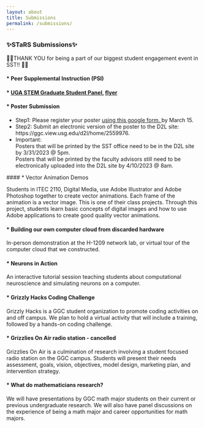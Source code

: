 ```yaml
---
layout: about
title: Submissions
permalink: /submissions/
---
```


<h3>✨STaRS Submissions✨</h3>

👏👏THANK YOU for being a part of our biggest student engagement event in SST!! 👏👏
   
#### * Peer Supplemental Instruction (PSI) 
#### * [UGA STEM Graduate Student Panel](https://aarlifesci.wixsite.com/website), [flyer](/stars2021/images/AARLS-STARS.pdf) 

#### * Poster Submission 
<ul>
<li>Step1: Please register your poster <a href="https://forms.gle/iHcEvjUf77Ki2guH7"> using this google form. </a> by March 15. 
</li>

<li>
Step2: Submit an electronic version of the poster to the D2L site: https://ggc.view.usg.edu/d2l/home/2559976.  
</li>
<li>
Important: <br>
Posters that will be printed by the SST office need to be in the D2L site by 3/31/2023 @ 5pm.  <br>
Posters that will be printed by the faculty advisors still need to be electronically uploaded into the D2L site by 4/10/2023 @ 8am. <br>
</li>
</ul>
#### * Vector Animation Demos 

Students in ITEC 2110, Digital Media, use Adobe Illustrator and Adobe Photoshop together to create vector animations. Each frame of the animation is a vector image. This is one of their class projects. Through this project, students learn basic concepts of digital images and how to use Adobe applications to create good quality vector animations.
#### * Building our own computer cloud from discarded hardware 

In-person demonstration at the H-1209 network lab, or virtual tour of the computer cloud that we constructed.
#### * Neurons in Action 

An interactive tutorial session teaching students about computational neuroscience and simulating neurons on a computer.
#### * Grizzly Hacks Coding Challenge  

Grizzly Hacks is a GGC student organization to promote coding activities on and off campus. We plan to hold a virtual activity that will include a training, followed by a hands-on coding challenge.
#### * Grizzlies On Air radio station - cancelled

Grizzlies On Air is a culmination of research involving a student focused radio station on the GGC campus.  Students will present their needs assessment, goals, vision, objectives, model design, marketing plan, and intervention strategy.
#### * What do mathematicians research? 

We will have presentations by GGC math major students on their current or previous undergraduate research. We will also have panel discussions on the experience of being a math major and career opportunities for math majors.
